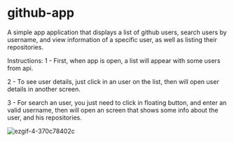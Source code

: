 # github-app
A simple app application that displays a list of github users, search users by username, and view information of a specific user, as well as listing their repositories.

Instructions:
1 - First, when app is open, a list will appear with some users from api.

2 - To see user details, just click in an user on the list, then will open user details in another screen.

3 - For search an user, you just need to click in floating button, and enter an valid username, then will open an screen that shows some info about the user, and his repositories.

![ezgif-4-370c78402c](https://github.com/icarusdevv/github-app/assets/112632661/32556eda-f574-4cee-9815-9f026a9b329c)

